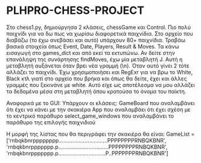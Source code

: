# PLHPRO-CHESS-PROJECT

Στο chess1.py, δημιούργησα 2 κλάσεις, chessGame και Control. Πιο πολύ παιχνίδι για να δω πως να χωρίσω διαφορετικά παιχνίδια.
Στο αρχείο που διαβάζω (το έχω ανεβάσει και αυτό) υπάρχουν 80+ παιχνίδια. Τραβάω βασικά στοιχεία όπως Event, Date, Players, Result & Moves.
Τα κάνω εισαγωγή στο games_dict και από εκεί τα εκτυπώνω.
Αν δείτε στην επανάληψη της συνάρτησης findMoves, έχω μία μεταβλητή J. Αυτή η μεταβλητή αυξάνεται όταν βρει νέα γραμμή (\n).
Όταν αυτό γίνει 2 τότε αλλάζει το παιχνίδι.
Έχω χρησιμοποιήσει και RegExr για να βρω το White, Black κτλ γιατί στο αρχείο που βρήκα και όπως θα δείτε, έχει και άλλες γραμμές που ξεκινάνε με white. Αυτό είχε ως αποτέλεσμα να μου αλλάζει τα δεδομένα μέσα στη μεταβλητή όπου κρατούσα το όνομα του παίκτη. 


Αναφορικά με το GUI:
Υπάρχουν οι κλάσεις:
GameBoard που αναλαμβάνει ότι έχει να κάνει με την σκακιέρα
App που αναλαμβάει ότι έχει σχέση με το κεντρικό παράθυρο
select_game_windows που αναλαμβάνει το παράθυρο της επιλογής παιχνιδιού

Η μορφή της λίστας που θα περιγράφει την σκακιέρα θα είναι:
GameList = ['rnbqkbnrpppppppp................................PPPPPPPPRNBQKBNR',
                'rnbqkbnrppppppp.p.................................PPPPPPPPRNBQKBNR',
                'rnbqkbnrppppppp.p...............................P..PPPPPPPRNBQKBNR']
